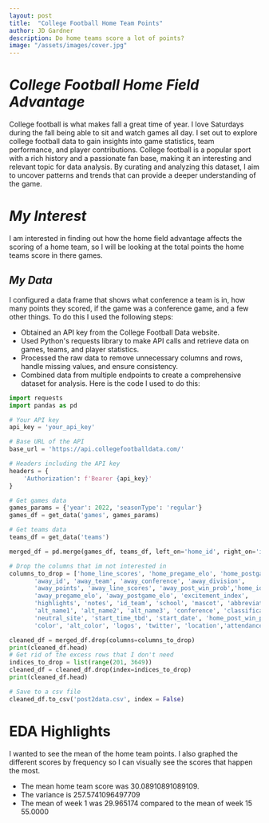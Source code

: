 ```yaml
---
layout: post
title:  "College Football Home Team Points"
author: JD Gardner
description: Do home teams score a lot of points?   
image: "/assets/images/cover.jpg"
---
```


# _College Football Home Field Advantage_
College football is what makes fall a great time of year. I love Saturdays during the fall being able to sit and watch games all day. I set out to explore college football data to gain insights into game statistics, team performance, and player contributions. College football is a popular sport with a rich history and a passionate fan base, making it an interesting and relevant topic for data analysis. By curating and analyzing this dataset, I aim to uncover patterns and trends that can provide a deeper understanding of the game.

# _My Interest_
I am interested in finding out how the home field advantage affects the scoring of a home team, so I will be looking at the total points the home teams score in there games.

## _My Data_
I configured a data frame that shows what conference a team is in, how many points they scored, if the game was a conference game, and a few other things. 
To do this I used the following steps:
- Obtained an API key from the College Football Data website.
- Used Python's requests library to make API calls and retrieve data on games, teams, and player statistics.
- Processed the raw data to remove unnecessary columns and rows, handle missing values, and ensure consistency.
- Combined data from multiple endpoints to create a comprehensive dataset for analysis.
Here is the code I used to do this:
```python
import requests
import pandas as pd

# Your API key
api_key = 'your_api_key'

# Base URL of the API
base_url = 'https://api.collegefootballdata.com/'

# Headers including the API key
headers = {
    'Authorization': f'Bearer {api_key}'
}

# Get games data
games_params = {'year': 2022, 'seasonType': 'regular'}
games_df = get_data('games', games_params)

# Get teams data
teams_df = get_data('teams')

merged_df = pd.merge(games_df, teams_df, left_on='home_id', right_on='id', suffixes=('_game', '_team'))

# Drop the columns that im not interested in
columns_to_drop = ['home_line_scores', 'home_pregame_elo', 'home_postgame_elo',
       'away_id', 'away_team', 'away_conference', 'away_division',
       'away_points', 'away_line_scores', 'away_post_win_prob','home_id',
       'away_pregame_elo', 'away_postgame_elo', 'excitement_index',
       'highlights', 'notes', 'id_team', 'school', 'mascot', 'abbreviation',
       'alt_name1', 'alt_name2', 'alt_name3', 'conference', 'classification', 'completed',
       'neutral_site', 'start_time_tbd', 'start_date', 'home_post_win_prob',
       'color', 'alt_color', 'logos', 'twitter', 'location','attendance','id_game','venue_id','season_type','venue','venue_id']

cleaned_df = merged_df.drop(columns=columns_to_drop)
print(cleaned_df.head)
# Get rid of the excess rows that I don't need
indices_to_drop = list(range(201, 3649))
cleaned_df = cleaned_df.drop(index=indices_to_drop)
print(cleaned_df.head)

# Save to a csv file
cleaned_df.to_csv('post2data.csv', index = False)
```
# EDA Highlights
I wanted to see the mean of the home team points. I also graphed the different scores by frequency so I can visually see the scores that happen the most. 
- The mean home team score was 30.08910891089109.
- The variance is 257.5741096497709
- The mean of week 1 was 29.965174 compared to the mean of week 15 55.0000
